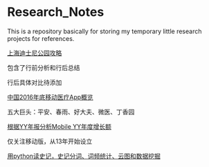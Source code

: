 # Research_Notes
This is a repository basically for storing my temporary little research projects for references.

[上海迪士尼公园攻略](https://github.com/vivi3nli/Research_Notes/tree/master/Disneyland-Shanghai)

包含了行前分析和行后总结

行后具体对比待添加

[中国2016年底移动医疗App概览](https://github.com/vivi3nli/Research_Notes/tree/master/MobileHealthChine%E4%B8%AD%E5%9B%BD%E7%A7%BB%E5%8A%A8%E5%8C%BB%E7%96%97)

五大巨头：平安、春雨、好大夫、微医、丁香园

[根据YY年报分析Mobile YY年度增长额](https://github.com/vivi3nli/Research_Notes/tree/master/YY-Mobile-Growth)

仅关注移动版，从13年开始设立

[用python读史记，史记分词、词频统计、云图和数据挖掘](https://github.com/vivi3nli/Research_Notes/tree/master/History_dataminig)
